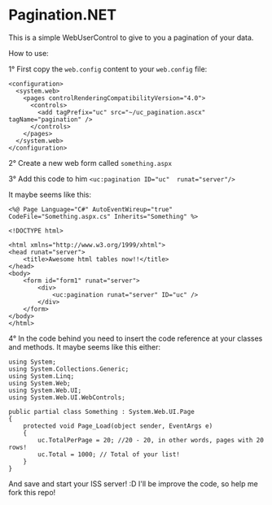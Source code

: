 Pagination.NET
==============

This is a simple WebUserControl to give to you a pagination of your data.

How to use:

1° First copy the `web.config` content to your `web.config` file:
```
<configuration>
  <system.web>
    <pages controlRenderingCompatibilityVersion="4.0">
      <controls>
        <add tagPrefix="uc" src="~/uc_pagination.ascx" tagName="pagination" />
      </controls>
    </pages>
  </system.web>
</configuration>
```
2° Create a new web form called `something.aspx`

3° Add this code to him `<uc:pagination ID="uc"  runat="server"/>`

It maybe seems like this:
```
<%@ Page Language="C#" AutoEventWireup="true" CodeFile="Something.aspx.cs" Inherits="Something" %>

<!DOCTYPE html>

<html xmlns="http://www.w3.org/1999/xhtml">
<head runat="server">
    <title>Awesome html tables now!!</title>
</head>
<body>
    <form id="form1" runat="server">
        <div>
            <uc:pagination runat="server" ID="uc" />
        </div>
    </form>
</body>
</html>
```

4° In the code behind you need to insert the code reference at your classes and methods.
It maybe seems like this either:

```
using System;
using System.Collections.Generic;
using System.Linq;
using System.Web;
using System.Web.UI;
using System.Web.UI.WebControls;

public partial class Something : System.Web.UI.Page
{
    protected void Page_Load(object sender, EventArgs e)
    {
        uc.TotalPerPage = 20; //20 - 20, in other words, pages with 20 rows!
        uc.Total = 1000; // Total of your list!
    }
}
```

And save and start your ISS server! :D
I'll be improve the code, so help me fork this repo!

